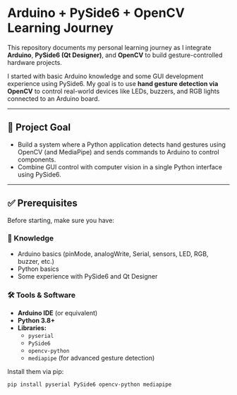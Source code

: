 # Arduino + PySide6 + OpenCV Learning Journey

This repository documents my personal learning journey as I integrate **Arduino**, **PySide6 (Qt Designer)**, and **OpenCV** to build gesture-controlled hardware projects.

I started with basic Arduino knowledge and some GUI development experience using PySide6. My goal is to use **hand gesture detection via OpenCV** to control real-world devices like LEDs, buzzers, and RGB lights connected to an Arduino board.

---

## 🚀 Project Goal

- Build a system where a Python application detects hand gestures using OpenCV (and MediaPipe) and sends commands to Arduino to control components.
- Combine GUI control with computer vision in a single Python interface using PySide6.

---

## ✅ Prerequisites

Before starting, make sure you have:

### 🧠 Knowledge
- Arduino basics (pinMode, analogWrite, Serial, sensors, LED, RGB, buzzer, etc.)
- Python basics
- Some experience with PySide6 and Qt Designer

### 🛠️ Tools & Software
- **Arduino IDE** (or equivalent)
- **Python 3.8+**
- **Libraries:**
  - `pyserial`
  - `PySide6`
  - `opencv-python`
  - `mediapipe` (for advanced gesture detection)

Install them via pip:

```bash
pip install pyserial PySide6 opencv-python mediapipe
